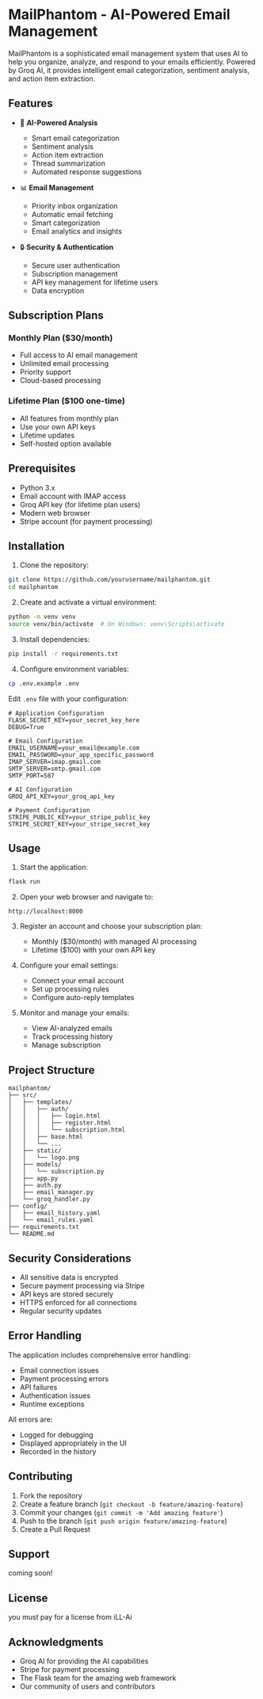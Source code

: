 # MailPhantom - AI-Powered Email Management

MailPhantom is a sophisticated email management system that uses AI to help you organize, analyze, and respond to your emails efficiently. Powered by Groq AI, it provides intelligent email categorization, sentiment analysis, and action item extraction.

## Features

- 🤖 **AI-Powered Analysis**
  - Smart email categorization
  - Sentiment analysis
  - Action item extraction
  - Thread summarization
  - Automated response suggestions

- 📊 **Email Management**
  - Priority inbox organization
  - Automatic email fetching
  - Smart categorization
  - Email analytics and insights

- 🔒 **Security & Authentication**
  - Secure user authentication
  - Subscription management
  - API key management for lifetime users
  - Data encryption

## Subscription Plans

### Monthly Plan ($30/month)
- Full access to AI email management
- Unlimited email processing
- Priority support
- Cloud-based processing

### Lifetime Plan ($100 one-time)
- All features from monthly plan
- Use your own API keys
- Lifetime updates
- Self-hosted option available

## Prerequisites

- Python 3.x
- Email account with IMAP access
- Groq API key (for lifetime plan users)
- Modern web browser
- Stripe account (for payment processing)

## Installation

1. Clone the repository:
```bash
git clone https://github.com/yourusername/mailphantom.git
cd mailphantom
```

2. Create and activate a virtual environment:
```bash
python -m venv venv
source venv/bin/activate  # On Windows: venv\Scripts\activate
```

3. Install dependencies:
```bash
pip install -r requirements.txt
```

4. Configure environment variables:
```bash
cp .env.example .env
```

Edit `.env` file with your configuration:
```
# Application Configuration
FLASK_SECRET_KEY=your_secret_key_here
DEBUG=True

# Email Configuration
EMAIL_USERNAME=your_email@example.com
EMAIL_PASSWORD=your_app_specific_password
IMAP_SERVER=imap.gmail.com
SMTP_SERVER=smtp.gmail.com
SMTP_PORT=587

# AI Configuration
GROQ_API_KEY=your_groq_api_key

# Payment Configuration
STRIPE_PUBLIC_KEY=your_stripe_public_key
STRIPE_SECRET_KEY=your_stripe_secret_key
```

## Usage

1. Start the application:
```bash
flask run
```

2. Open your web browser and navigate to:
```
http://localhost:8000
```

3. Register an account and choose your subscription plan:
   - Monthly ($30/month) with managed AI processing
   - Lifetime ($100) with your own API key

4. Configure your email settings:
   - Connect your email account
   - Set up processing rules
   - Configure auto-reply templates

5. Monitor and manage your emails:
   - View AI-analyzed emails
   - Track processing history
   - Manage subscription

## Project Structure

```
mailphantom/
├── src/
│   ├── templates/
│   │   ├── auth/
│   │   │   ├── login.html
│   │   │   ├── register.html
│   │   │   └── subscription.html
│   │   ├── base.html
│   │   └── ...
│   ├── static/
│   │   └── logo.png
│   ├── models/
│   │   └── subscription.py
│   ├── app.py
│   ├── auth.py
│   ├── email_manager.py
│   └── groq_handler.py
├── config/
│   ├── email_history.yaml
│   └── email_rules.yaml
├── requirements.txt
└── README.md
```

## Security Considerations

- All sensitive data is encrypted
- Secure payment processing via Stripe
- API keys are stored securely
- HTTPS enforced for all connections
- Regular security updates

## Error Handling

The application includes comprehensive error handling:
- Email connection issues
- Payment processing errors
- API failures
- Authentication issues
- Runtime exceptions

All errors are:
- Logged for debugging
- Displayed appropriately in the UI
- Recorded in the history

## Contributing

1. Fork the repository
2. Create a feature branch (`git checkout -b feature/amazing-feature`)
3. Commit your changes (`git commit -m 'Add amazing feature'`)
4. Push to the branch (`git push origin feature/amazing-feature`)
5. Create a Pull Request

## Support

coming soon!
## License

you must pay for a license from iLL-Ai
## Acknowledgments

- Groq AI for providing the AI capabilities
- Stripe for payment processing
- The Flask team for the amazing web framework
- Our community of users and contributors
